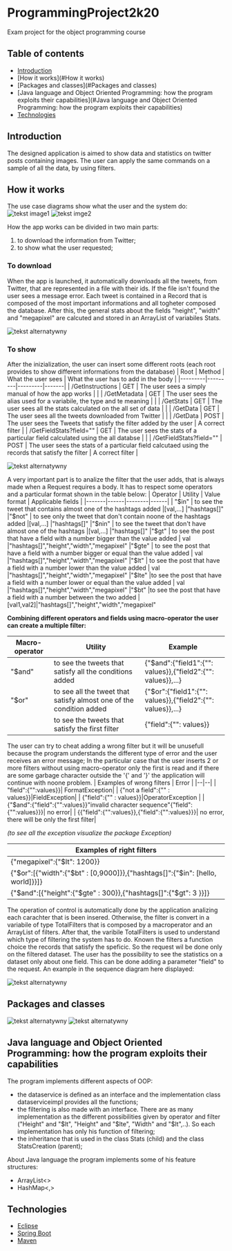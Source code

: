# ProgrammingProject2k20
Exam project for the object programming course

## Table of contents
* [Introduction](#Introduction)
* [How it works](#How it works)
* [Packages and classes](#Packages and classes)
* [Java language and Object Oriented Programming: how the program exploits their capabilities](#Java language and Object Oriented Programming: how the program exploits their capabilities)
* [Technologies](#Technologies)


## Introduction
The designed application is aimed to show data and statistics on twitter posts containing images. The user can apply the same commands on a sample of all the data, by using filters.

## How it works
The use case diagrams show what the user and the system do:
![tekst image1](./umlDiagram/UserUseCaseDiagram.jpg)
![tekst imge2](./umlDiagram/SystemUseCaseDiagram.jpg)

How the app works can be divided in two main parts:
1. to download the information from Twitter;
2. to show what the user requested;


### To download
When the app is launched, it automatically downloads all the tweets, from Twitter, that are represented in a file with their ids.
If the file isn't found the user sees a message error. Each tweet is contained in a Record that is composed of the most important informations and all togheter composed the database. After this, the general stats about the fields "height", "width" and "megapixel" are calcuted and stored in an ArrayList of variabiles Stats.

![tekst alternatywny](./umlDiagram/Initializing1.jpg)

### To show
After the inizialization, the user can insert some different roots (each root provides to show different informations from the database)
| Root | Method | What the user sees | What the user has to add in the body |
|---------|---------|---------|-------|
| /GetInstructions | GET | The user sees a simply manual of how the app works | |
| /GetMetadata | GET | The user sees the alias used for a variabile, the type and te meaning | |
| /GetStats | GET | The user sees all the stats calculated on the all set of data | |
| /GetData | GET | The user sees all the tweets downloaded from Twitter | |
| /GetData | POST | The user sees the Tweets that satisfy the filter added by the user | A correct filter |
| /GetFieldStats?field="<param>" | GET | The user sees the stats of a particular field calculated using the all databse | |
| /GetFieldStats?field="<param>" | POST | The user sees the stats of a particular field calcutaed using the records that satisfy the filter | A correct filter |

![tekst alternatywny](./umlDiagram/Initializing2.jpg)

A very important part is to analize the filter that the user adds, that is always made when a Request requires a body. It has to respect some operators and a particular format shown in the table below:
| Operator | Utility | Value format | Applicable fields |
|-------|------|--------|------|
| "$in" | to see the tweet that contains almost one of the hashtags added                    |[val,...] |"hashtags[]"
|"$not" | to see only the tweet that don't contain noone of the hashtags added               |[val,...] |"hashtags[]"
|"$nin" | to see the tweet that don't have almost one of the hashtags                        |[val,...] |"hashtags[]"
|"$gt"  | to see the post that have a field with a number bigger than the value added        | val      |"hashtags[]","height","width","megapixel"
|"$gte" | to see the post that have a field with a number bigger or equal than the value added | val    |"hashtags[]","height","width","megapixel"
|"$lt"  | to see the post that have a field with a number lower than the value added         | val      |"hashtags[]","height","width","megapixel"
|"$lte" |to see the post that have a field with a number lower or equal than the value added | val      |"hashtags[]","height","width","megapixel"
|"$bt"  |to see the post that have a field with a number between the two added               |[val1,val2]|"hashtags[]","height","width","megapixel"

**Combining different operators and fields using macro-operator the user can create a multiple filter:**

| Macro-operator | Utility | Example |
|--|--|--|
| "$and" |to see the tweets that satisfy all the conditions added| {"$and":{"field1":{"<operator1>": values}},{"field2":{"<operator2>": values}},...}
| "$or"  |to see all the tweet that satisfy almost one of the condition added|{"$or":{"field1":{"<operator1>": values}},{"field2":{"<operator2>": values}},...}
|        |to see the tweets that satisfy the first filter| {"field":{"<operator1>": values}}

The user can try to cheat adding a wrong filter but it will be unusefull because the program understands the different type of error and the user receives an error message; In the particular case that the user inserts 2 or more filters without using macro-operator only the first is read and if there are some garbage character outside the '{' and '}' the application will continue with noone problem. 
| Examples of wrong filters | Error |
|--|--|
| "field":{"<operator>":values}}| FormatException|
| {"not a field":{"<operator>" : values}}|FieldException|
| {"field":{"<not an operator>" : values}}|OperatorException |
| {"$and":{"field":{"<operator>":values}}"invalid character sequence"{"field":{"<operator>":values}}}| no error|
| {{"field":{"<operator>":values}},{"field":{"<operator>":values}}}| no error, there will be only the first filter|
  
_(to see all the exception visualize the package Exception)_  

|Examples of right filters|
|--|
|{"megapixel":{"$lt": 1200}}|
|{"$or":[{"width":{"$bt" : [0,9000]}},{"hashtags[]":{"$in": [hello, world]}}]}|
|{"$and":[{"height":{"$gte" : 300}},{"hashtags[]":{"$gt": 3 }}]}|

The operation of control is automatically done by the application analizing each carachter that is been insered.
Otherwise, the filter is convert in a variabile of type TotalFilters that is composed by a macroperator and an ArrayList of filters.
After that, the varibile TotalFilters is used to understand which type of filtering the system has to do. Known the filters a function choice the records that satisfy the speficic. So the request wil be done only on the filtered dataset.
The user has the possibility to see the statistics on a dataset only about one field. This can be done adding a parameter "field" to the request.
An example in the sequence diagram here displayed:

![tekst alternatywny](./umlDiagram/Filtering.jpg)

## Packages and classes

![tekst alternatywny](./umlDiagram/Filtering.jpg)
![tekst alternatywny](./umlDiagram/Filtering.jpg)

## Java language and Object Oriented Programming: how the program exploits their capabilities
The program implements different aspects of OOP:
* the dataservice is defined as an interface and the implementation class dataserviceimpl provides all the functions;
* the filtering is also made with an interface. There are as many implementation as the different possibilities given by operator and filter ("Height" and "$lt", "Height" and "$lte", "Width" and "$lt",..). So each implementation has only his function of filtering;
* the inheritance that is used in the class Stats (child) and the class StatsCreation (parent);

About Java language the program implements some of his feature structures:
* ArrayList<>
* HashMap<,>


## Technologies
* [Eclipse](https://www.eclipse.org/)
* [Spring Boot](https://spring.io/projects/spring-boot)
* [Maven](https://mvnrepository.com/)
